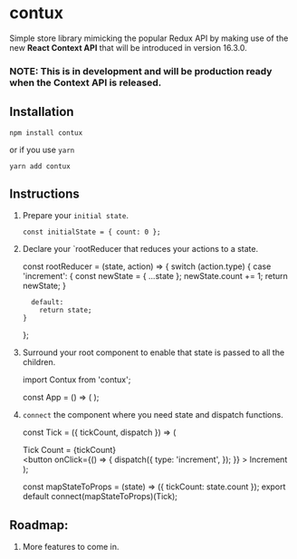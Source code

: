 
# contux
  Simple store library mimicking the popular Redux API by making use of the new **React Context API** that will be introduced in version 16.3.0.

### **NOTE:** This is in development and will be production ready when the Context API is released.


## Installation

    npm install contux

  or if you use `yarn`

    yarn add contux


## Instructions

 1. Prepare your `initial state`.

        const initialState = { count: 0 };

 2. Declare your `rootReducer that reduces your actions to a state.

      const rootReducer = (state, action) => {
        switch (action.type) {
          case 'increment': {
            const newState = { ...state };
            newState.count += 1;
            return newState;
          }

          default:
            return state;
        }
      };

 3. Surround your root component to enable that state is passed to all the children.

      import Contux from 'contux';

      const App = () => (
        <Contux
          initialState={initialState}
          reducer={rootReducer}
        >
          <Tick />
        </Contux>
      );


 4. `connect` the component where you need state and dispatch functions.

      const Tick = ({ tickCount, dispatch }) => (
        <div>
          Tick Count = {tickCount}
          <br />
          <button onClick={() => {
            dispatch({
              type: 'increment',
            });
          }}
          >
            Increment
          </button>
        </div>
      );

      const mapStateToProps = (state) => ({ tickCount: state.count });
      export default connect(mapStateToProps)(Tick);


## Roadmap:
  1. More features to come in.




